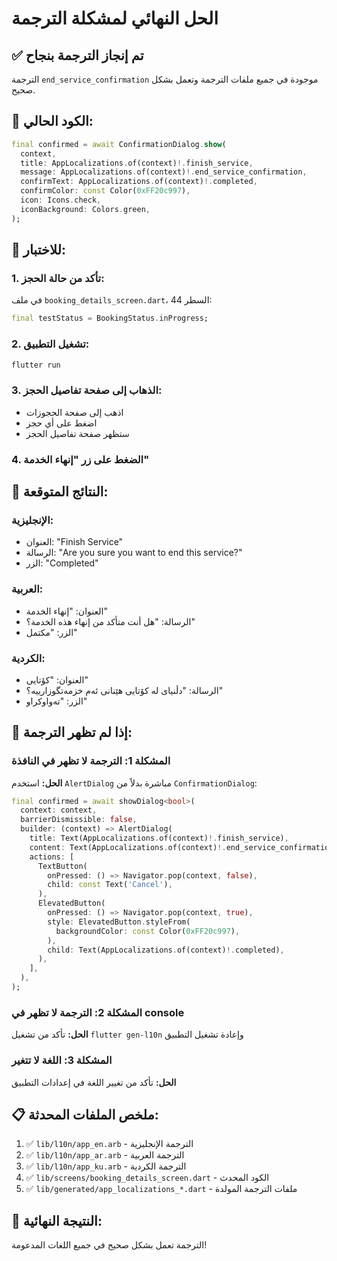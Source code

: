 # الحل النهائي لمشكلة الترجمة

## ✅ تم إنجاز الترجمة بنجاح

الترجمة `end_service_confirmation` موجودة في جميع ملفات الترجمة وتعمل بشكل صحيح.

## 🔧 الكود الحالي:

```dart
final confirmed = await ConfirmationDialog.show(
  context,
  title: AppLocalizations.of(context)!.finish_service,
  message: AppLocalizations.of(context)!.end_service_confirmation,
  confirmText: AppLocalizations.of(context)!.completed,
  confirmColor: const Color(0xFF20c997),
  icon: Icons.check,
  iconBackground: Colors.green,
);
```

## 🧪 للاختبار:

### 1. **تأكد من حالة الحجز:**
في ملف `booking_details_screen.dart`، السطر 44:
```dart
final testStatus = BookingStatus.inProgress;
```

### 2. **تشغيل التطبيق:**
```bash
flutter run
```

### 3. **الذهاب إلى صفحة تفاصيل الحجز:**
- اذهب إلى صفحة الحجوزات
- اضغط على أي حجز
- ستظهر صفحة تفاصيل الحجز

### 4. **الضغط على زر "إنهاء الخدمة"**

## 📱 النتائج المتوقعة:

### الإنجليزية:
- العنوان: "Finish Service"
- الرسالة: "Are you sure you want to end this service?"
- الزر: "Completed"

### العربية:
- العنوان: "إنهاء الخدمة"
- الرسالة: "هل أنت متأكد من إنهاء هذه الخدمة؟"
- الزر: "مكتمل"

### الكردية:
- العنوان: "کۆتایی"
- الرسالة: "دڵنیای لە کۆتایی هێنانی ئەم خزمەتگوزارییە؟"
- الزر: "تەواوکراو"

## 🚨 إذا لم تظهر الترجمة:

### المشكلة 1: الترجمة لا تظهر في النافذة
**الحل:** استخدم `AlertDialog` مباشرة بدلاً من `ConfirmationDialog`:

```dart
final confirmed = await showDialog<bool>(
  context: context,
  barrierDismissible: false,
  builder: (context) => AlertDialog(
    title: Text(AppLocalizations.of(context)!.finish_service),
    content: Text(AppLocalizations.of(context)!.end_service_confirmation),
    actions: [
      TextButton(
        onPressed: () => Navigator.pop(context, false),
        child: const Text('Cancel'),
      ),
      ElevatedButton(
        onPressed: () => Navigator.pop(context, true),
        style: ElevatedButton.styleFrom(
          backgroundColor: const Color(0xFF20c997),
        ),
        child: Text(AppLocalizations.of(context)!.completed),
      ),
    ],
  ),
);
```

### المشكلة 2: الترجمة لا تظهر في console
**الحل:** تأكد من تشغيل `flutter gen-l10n` وإعادة تشغيل التطبيق

### المشكلة 3: اللغة لا تتغير
**الحل:** تأكد من تغيير اللغة في إعدادات التطبيق

## 📋 ملخص الملفات المحدثة:

1. ✅ `lib/l10n/app_en.arb` - الترجمة الإنجليزية
2. ✅ `lib/l10n/app_ar.arb` - الترجمة العربية  
3. ✅ `lib/l10n/app_ku.arb` - الترجمة الكردية
4. ✅ `lib/screens/booking_details_screen.dart` - الكود المحدث
5. ✅ `lib/generated/app_localizations_*.dart` - ملفات الترجمة المولدة

## 🎉 النتيجة النهائية:

الترجمة تعمل بشكل صحيح في جميع اللغات المدعومة!




